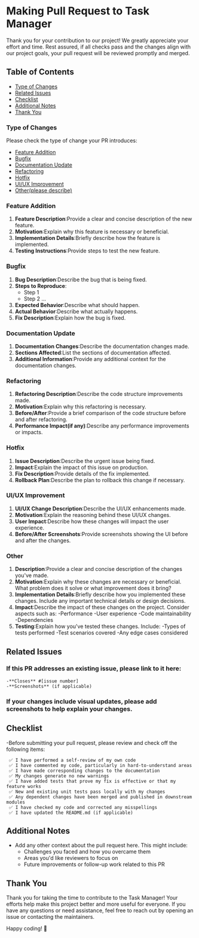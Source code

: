 # Making Pull Request to Task Manager

Thank you for your contribution to our project! We greatly appreciate your effort and time. Rest assured, if all checks pass and the changes align with our project goals, your pull request will be reviewed promptly and merged.

## Table of Contents

- [Type of Changes](#type-of-changes)
- [Related Issues](#related-issues)
- [Checklist](#checklist)
- [Additional Notes](#additional-notes)
- [Thank You](#thank-you)

### Type of Changes
Please check the type of change your PR introduces:

- [Feature Addition](#feature-addition)
- [Bugfix](#bugfix)
- [Documentation Update](#documentation-update)
- [Refactoring](#refactoring)
- [Hotfix](#hotfix)
- [UI/UX Improvement](#uiux-improvement)
- [Other(please describe)](#other)


### Feature Addition
1. **Feature Description**:Provide a clear and concise description of the new feature.
2. **Motivation**:Explain why this feature is necessary or beneficial.
3. **Implementation Details**:Briefly describe how the feature is implemented.
4. **Testing Instructions**:Provide steps to test the new feature.

### Bugfix
1. **Bug Description**:Describe the bug that is being fixed.
2. **Steps to Reproduce**:
    - Step 1
    - Step 2
     ...
3. **Expected Behavior**:Describe what should happen.
4. **Actual Behavior**:Describe what actually happens.
5. **Fix Description**:Explain how the bug is fixed.

### Documentation Update
1. **Documentation Changes**:Describe the documentation changes made.
2. **Sections Affected**:List the sections of documentation affected.
3. **Additional Information**:Provide any additional context for the documentation changes.

### Refactoring
1. **Refactoring Description**:Describe the code structure improvements made.
2. **Motivation**:Explain why this refactoring is necessary.
3. **Before/After**:Provide a brief comparison of the code structure before and after         refactoring.
4. **Performance Impact(if any)**:Describe any performance improvements or impacts.

### Hotfix
1. **Issue Description**:Describe the urgent issue being fixed.
2. **Impact**:Explain the impact of this issue on production.
3. **Fix Description**:Provide details of the fix implemented.
4. **Rollback Plan**:Describe the plan to rollback this change if necessary.

### UI/UX Improvement
1. **UI/UX Change Description**:Describe the UI/UX enhancements made.
2. **Motivation**:Explain the reasoning behind these UI/UX changes.
3. **User Impact**:Describe how these changes will impact the user experience.
4. **Before/After Screenshots**:Provide screenshots showing the UI before and after the changes.

### Other
1. **Description**:Provide a clear and concise description of the changes you've made.
2. **Motivation**:Explain why these changes are necessary or beneficial. What problem does it solve or what improvement does it bring?
3. **Implementation Details**:Briefly describe how you implemented these changes. Include any important technical details or design decisions.
4. **Impact**:Describe the impact of these changes on the project. Consider aspects such as:
    -Performance
    -User experience
    -Code maintainability
    -Dependencies
5. **Testing**:Explain how you've tested these changes. Include:
    -Types of tests performed
    -Test scenarios covered
    -Any edge cases considered

## Related Issues
### If this PR addresses an existing issue, please link to it here:
    -**Closes** #[issue number]
    -**Screenshots** (if applicable)
### If your changes include visual updates, please add screenshots to help explain your changes.

## Checklist
-Before submitting your pull request, please review and check off the following items:

     ✅ I have performed a self-review of my own code
     ✅ I have commented my code, particularly in hard-to-understand areas
     ✅ I have made corresponding changes to the documentation
     ✅ My changes generate no new warnings
     ✅ I have added tests that prove my fix is effective or that my feature works
     ✅ New and existing unit tests pass locally with my changes
     ✅ Any dependent changes have been merged and published in downstream modules
     ✅ I have checked my code and corrected any misspellings
     ✅ I have updated the README.md (if applicable)

## Additional Notes
 - Add any other context about the pull request here. This might include:
    - Challenges you faced and how you overcame them
    - Areas you'd like reviewers to focus on
    - Future improvements or follow-up work related to this PR

## Thank You

Thank you for taking the time to contribute to the Task Manager! Your efforts help make this project better and more useful for everyone. If you have any questions or need assistance, feel free to reach out by opening an issue or contacting the maintainers.

Happy coding! 🚀

